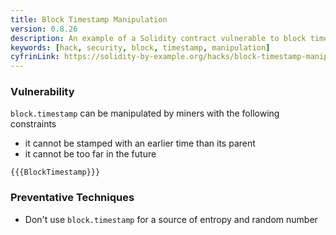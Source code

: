 ```yaml
---
title: Block Timestamp Manipulation
version: 0.8.26
description: An example of a Solidity contract vulnerable to block timestamp manipulation
keywords: [hack, security, block, timestamp, manipulation]
cyfrinLink: https://solidity-by-example.org/hacks/block-timestamp-manipulation/
---
```


### Vulnerability

`block.timestamp` can be manipulated by miners with the following constraints

- it cannot be stamped with an earlier time than its parent
- it cannot be too far in the future

```solidity
{{{BlockTimestamp}}}
```

### Preventative Techniques

- Don't use `block.timestamp` for a source of entropy and random number
